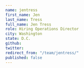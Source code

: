 ```yaml
---
name: jentress
first_name: Jen
last_name: Tress
full_name: Jen Tress
role: Hiring Operations Director
city: Washington
state: D.C.
github: 
twitter: 
redirect_from: "/team/jentress/"
published: false
---
```


